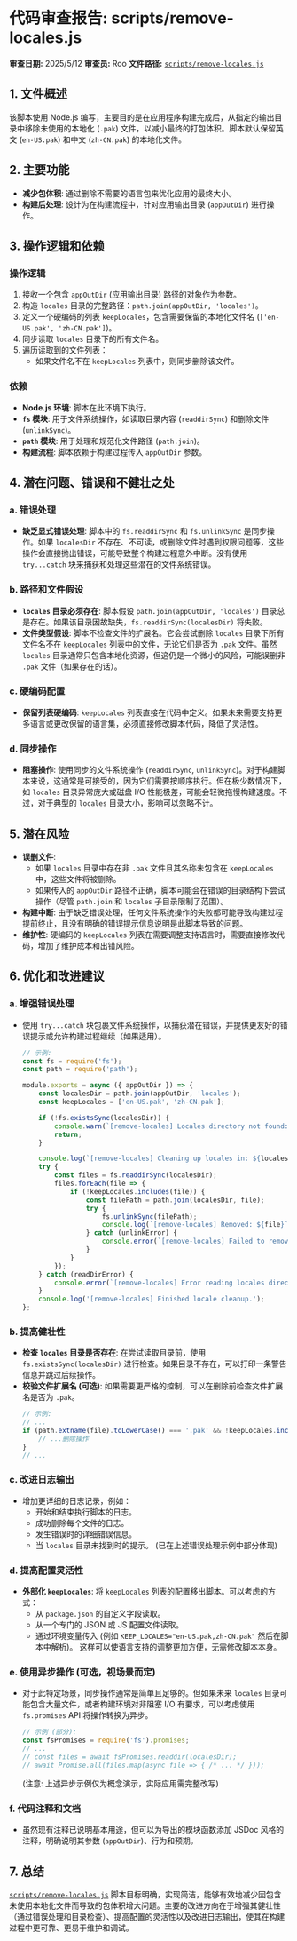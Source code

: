 # 代码审查报告: scripts/remove-locales.js

**审查日期:** 2025/5/12
**审查员:** Roo
**文件路径:** [`scripts/remove-locales.js`](scripts/remove-locales.js)

## 1. 文件概述

该脚本使用 Node.js 编写，主要目的是在应用程序构建完成后，从指定的输出目录中移除未使用的本地化 (`.pak`) 文件，以减小最终的打包体积。脚本默认保留英文 (`en-US.pak`) 和中文 (`zh-CN.pak`) 的本地化文件。

## 2. 主要功能

-   **减少包体积**: 通过删除不需要的语言包来优化应用的最终大小。
-   **构建后处理**: 设计为在构建流程中，针对应用输出目录 (`appOutDir`) 进行操作。

## 3. 操作逻辑和依赖

### 操作逻辑

1.  接收一个包含 `appOutDir` (应用输出目录) 路径的对象作为参数。
2.  构造 `locales` 目录的完整路径：`path.join(appOutDir, 'locales')`。
3.  定义一个硬编码的列表 `keepLocales`，包含需要保留的本地化文件名 (`['en-US.pak', 'zh-CN.pak']`)。
4.  同步读取 `locales` 目录下的所有文件名。
5.  遍历读取到的文件列表：
    *   如果文件名不在 `keepLocales` 列表中，则同步删除该文件。

### 依赖

-   **Node.js 环境**: 脚本在此环境下执行。
-   **`fs` 模块**: 用于文件系统操作，如读取目录内容 (`readdirSync`) 和删除文件 (`unlinkSync`)。
-   **`path` 模块**: 用于处理和规范化文件路径 (`path.join`)。
-   **构建流程**: 脚本依赖于构建过程传入 `appOutDir` 参数。

## 4. 潜在问题、错误和不健壮之处

### a. 错误处理

-   **缺乏显式错误处理**: 脚本中的 `fs.readdirSync` 和 `fs.unlinkSync` 是同步操作。如果 `localesDir` 不存在、不可读，或删除文件时遇到权限问题等，这些操作会直接抛出错误，可能导致整个构建过程意外中断。没有使用 `try...catch` 块来捕获和处理这些潜在的文件系统错误。

### b. 路径和文件假设

-   **`locales` 目录必须存在**: 脚本假设 `path.join(appOutDir, 'locales')` 目录总是存在。如果该目录因故缺失，`fs.readdirSync(localesDir)` 将失败。
-   **文件类型假设**: 脚本不检查文件的扩展名。它会尝试删除 `locales` 目录下所有文件名不在 `keepLocales` 列表中的文件，无论它们是否为 `.pak` 文件。虽然 `locales` 目录通常只包含本地化资源，但这仍是一个微小的风险，可能误删非 `.pak` 文件（如果存在的话）。

### c. 硬编码配置

-   **保留列表硬编码**: `keepLocales` 列表直接在代码中定义。如果未来需要支持更多语言或更改保留的语言集，必须直接修改脚本代码，降低了灵活性。

### d. 同步操作

-   **阻塞操作**: 使用同步的文件系统操作 (`readdirSync`, `unlinkSync`)。对于构建脚本来说，这通常是可接受的，因为它们需要按顺序执行。但在极少数情况下，如 `locales` 目录异常庞大或磁盘 I/O 性能极差，可能会轻微拖慢构建速度。不过，对于典型的 `locales` 目录大小，影响可以忽略不计。

## 5. 潜在风险

-   **误删文件**:
    *   如果 `locales` 目录中存在非 `.pak` 文件且其名称未包含在 `keepLocales` 中，这些文件将被删除。
    *   如果传入的 `appOutDir` 路径不正确，脚本可能会在错误的目录结构下尝试操作（尽管 `path.join` 和 `locales` 子目录限制了范围）。
-   **构建中断**: 由于缺乏错误处理，任何文件系统操作的失败都可能导致构建过程提前终止，且没有明确的错误提示信息说明是此脚本导致的问题。
-   **维护性**: 硬编码的 `keepLocales` 列表在需要调整支持语言时，需要直接修改代码，增加了维护成本和出错风险。

## 6. 优化和改进建议

### a. 增强错误处理

-   使用 `try...catch` 块包裹文件系统操作，以捕获潜在错误，并提供更友好的错误提示或允许构建过程继续（如果适用）。

    ```javascript
    // 示例:
    const fs = require('fs');
    const path = require('path');

    module.exports = async ({ appOutDir }) => {
        const localesDir = path.join(appOutDir, 'locales');
        const keepLocales = ['en-US.pak', 'zh-CN.pak'];

        if (!fs.existsSync(localesDir)) {
            console.warn(`[remove-locales] Locales directory not found: ${localesDir}. Skipping removal.`);
            return;
        }

        console.log(`[remove-locales] Cleaning up locales in: ${localesDir}`);
        try {
            const files = fs.readdirSync(localesDir);
            files.forEach(file => {
                if (!keepLocales.includes(file)) {
                    const filePath = path.join(localesDir, file);
                    try {
                        fs.unlinkSync(filePath);
                        console.log(`[remove-locales] Removed: ${file}`);
                    } catch (unlinkError) {
                        console.error(`[remove-locales] Failed to remove ${filePath}:`, unlinkError);
                    }
                }
            });
        } catch (readDirError) {
            console.error(`[remove-locales] Error reading locales directory ${localesDir}:`, readDirError);
        }
        console.log('[remove-locales] Finished locale cleanup.');
    };
    ```

### b. 提高健壮性

-   **检查 `locales` 目录是否存在**: 在尝试读取目录前，使用 `fs.existsSync(localesDir)` 进行检查。如果目录不存在，可以打印一条警告信息并跳过后续操作。
-   **校验文件扩展名 (可选)**: 如果需要更严格的控制，可以在删除前检查文件扩展名是否为 `.pak`。
    ```javascript
    // 示例:
    // ...
    if (path.extname(file).toLowerCase() === '.pak' && !keepLocales.includes(file)) {
        // ...删除操作
    }
    // ...
    ```

### c. 改进日志输出

-   增加更详细的日志记录，例如：
    *   开始和结束执行脚本的日志。
    *   成功删除每个文件的日志。
    *   发生错误时的详细错误信息。
    *   当 `locales` 目录未找到时的提示。
    (已在上述错误处理示例中部分体现)

### d. 提高配置灵活性

-   **外部化 `keepLocales`**: 将 `keepLocales` 列表的配置移出脚本。可以考虑的方式：
    *   从 `package.json` 的自定义字段读取。
    *   从一个专门的 JSON 或 JS 配置文件读取。
    *   通过环境变量传入 (例如 `KEEP_LOCALES="en-US.pak,zh-CN.pak"` 然后在脚本中解析)。
    这样可以使语言支持的调整更加方便，无需修改脚本本身。

### e. 使用异步操作 (可选，视场景而定)

-   对于此特定场景，同步操作通常是简单且足够的。但如果未来 `locales` 目录可能包含大量文件，或者构建环境对非阻塞 I/O 有要求，可以考虑使用 `fs.promises` API 将操作转换为异步。

    ```javascript
    // 示例 (部分):
    const fsPromises = require('fs').promises;
    // ...
    // const files = await fsPromises.readdir(localesDir);
    // await Promise.all(files.map(async file => { /* ... */ }));
    ```
    (注意: 上述异步示例仅为概念演示，实际应用需完整改写)

### f. 代码注释和文档

-   虽然现有注释已说明基本用途，但可以为导出的模块函数添加 JSDoc 风格的注释，明确说明其参数 (`appOutDir`)、行为和预期。

## 7. 总结

[`scripts/remove-locales.js`](scripts/remove-locales.js) 脚本目标明确，实现简洁，能够有效地减少因包含未使用本地化文件而导致的包体积增大问题。主要的改进方向在于增强其健壮性（通过错误处理和目录检查）、提高配置的灵活性以及改进日志输出，使其在构建过程中更可靠、更易于维护和调试。